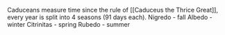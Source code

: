 Caduceans measure time since the rule of [[Caduceus the Thrice Great]], every year is split into 4 seasons (91 days each). 
Nigredo - fall
Albedo - winter
Citrinitas - spring
Rubedo - summer